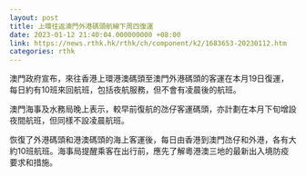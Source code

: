 ```yaml
---
layout: post
title: 上環往返澳門外港碼頭航線下周四復運
date: 2023-01-12 21:40:04.000000000 +08:00
link: https://news.rthk.hk/rthk/ch/component/k2/1683653-20230112.htm
categories: rthk
---
```


澳門政府宣布，來往香港上環港澳碼頭至澳門外港碼頭的客運在本月19日復運，每日約有10班來回航班，包括夜航服務，但不會有凌晨後的航班。

澳門海事及水務局晚上表示，較早前復航的氹仔客運碼頭，亦計劃在本月下旬增設夜間航班，但同樣不設凌晨航班。

恢復了外港碼頭和港澳碼頭的海上客運後，每日由香港到澳門氹仔和外港，各有大約10班航班。海事局提醒乘客在出行前，應先了解粵港澳三地的最新出入境防疫要求和措施。
